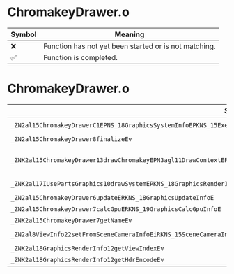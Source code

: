 # ChromakeyDrawer.o
| Symbol | Meaning 
| ------------- | ------------- 
| :x: | Function has not yet been started or is not matching. 
| :white_check_mark: | Function is completed. 


# ChromakeyDrawer.o
| Symbol (Demangled) | Symbol (Mangled) | Decompiled? |
| ------------- |  ------------- | ------------- |
| `_ZN2al15ChromakeyDrawerC1EPNS_18GraphicsSystemInfoEPKNS_15ExecuteDirectorEPKNS_12EffectSystemE` | `al::ChromakeyDrawer::ChromakeyDrawer(al::GraphicsSystemInfo *,al::ExecuteDirector const*,al::EffectSystem const*)` | :white_check_mark: |
| `_ZN2al15ChromakeyDrawer8finalizeEv` | `al::ChromakeyDrawer::finalize(void)` | :white_check_mark: |
| `_ZNK2al15ChromakeyDrawer13drawChromakeyEPN3agl11DrawContextERKNS_10ProjectionERKN4sead6CameraEPKNS1_12RenderBufferERKNS7_8ViewportEPKcSI_SI_` | `al::ChromakeyDrawer::drawChromakey(agl::DrawContext *,al::Projection const&,sead::Camera const&,agl::RenderBuffer const*,sead::Viewport const&,char const*,char const*,char const*)const` | :white_check_mark: |
| `_ZNK2al17IUsePartsGraphics10drawSystemEPKNS_18GraphicsRenderInfoE` | `al::IUsePartsGraphics::drawSystem(al::GraphicsRenderInfo const*)const` | :white_check_mark: |
| `_ZN2al15ChromakeyDrawer6updateERKNS_18GraphicsUpdateInfoE` | `al::ChromakeyDrawer::update(al::GraphicsUpdateInfo const&)` | :white_check_mark: |
| `_ZN2al15ChromakeyDrawer7calcGpuERKNS_19GraphicsCalcGpuInfoE` | `al::ChromakeyDrawer::calcGpu(al::GraphicsCalcGpuInfo const&)` | :white_check_mark: |
| `_ZNK2al15ChromakeyDrawer7getNameEv` | `al::ChromakeyDrawer::getName(void)const` | :white_check_mark: |
| `_ZN2al8ViewInfo22setFromSceneCameraInfoEiRKNS_15SceneCameraInfoE` | `al::ViewInfo::setFromSceneCameraInfo(int,al::SceneCameraInfo const&)` | :white_check_mark: |
| `_ZNK2al18GraphicsRenderInfo12getViewIndexEv` | `al::GraphicsRenderInfo::getViewIndex(void)const` | :white_check_mark: |
| `_ZNK2al18GraphicsRenderInfo12getHdrEncodeEv` | `al::GraphicsRenderInfo::getHdrEncode(void)const` | :white_check_mark: |

